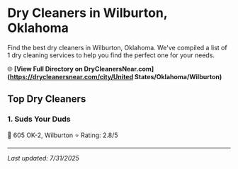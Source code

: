 # Dry Cleaners in Wilburton, Oklahoma

Find the best dry cleaners in Wilburton, Oklahoma. We've compiled a list of 1 dry cleaning services to help you find the perfect one for your needs.

🌐 **[View Full Directory on DryCleanersNear.com](https://drycleanersnear.com/city/United States/Oklahoma/Wilburton)**

## Top Dry Cleaners

### 1. Suds Your Duds
📍 605 OK-2, Wilburton
⭐ Rating: 2.8/5


---

*Last updated: 7/31/2025*
